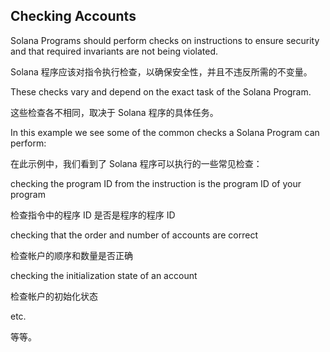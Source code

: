 ## Checking Accounts
Solana Programs should perform checks on instructions to ensure security and that required invariants are not being violated.

Solana 程序应该对指令执行检查，以确保安全性，并且不违反所需的不变量。

These checks vary and depend on the exact task of the Solana Program.

这些检查各不相同，取决​​于 Solana 程序的具体任务。


In this example we see some of the common checks a Solana Program can perform:

在此示例中，我们看到了 Solana 程序可以执行的一些常见检查：

checking the program ID from the instruction is the program ID of your program

检查指令中的程序 ID 是否是程序的程序 ID

checking that the order and number of accounts are correct

检查帐户的顺序和数量是否正确


checking the initialization state of an account

检查帐户的初始化状态


etc.

等等。
